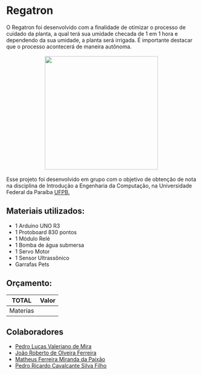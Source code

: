 # Regatron
<div style="text-align: left"> O Regatron foi desenvolvido com a finalidade de otimizar o processo de cuidado da planta, a qual terá sua umidade checada de 1 em 1 hora e dependendo da sua umidade, a planta será irrigada. É importante destacar que o processo acontecerá de maneira autônoma.</div>

<br>
    <div align="center">
    <img src="https://images-na.ssl-images-amazon.com/images/I/61tT0NH11AL._AC_SX425_.jpg" width = "300" height = "300">
    </div>
</br>

<div style="text-align: left"> Esse projeto foi desenvolvido em grupo com o objetivo de obtenção de nota na disciplina de Introdução a Engenharia da Computação, na Universidade Federal da Paraíba <a href = http://ci.ufpb.br/>UFPB.</a></div>


## Materiais utilizados:
- 1 Arduino UNO R3
- 1 Protoboard 830 pontos
- 1 Módulo Relé
- 1 Bomba de água submersa
- 1 Servo Motor
- 1 Sensor Ultrassônico 
- Garrafas Pets
<JUMPERS20>
<MODULOLCD>


## Orçamento:
TOTAL     | Valor    |
----------| ---------|
Materias  | <INSERIRVALOR>| 


## Colaboradores
- [Pedro Lucas Valeriano de Mira](https://github.com/JovemPedr0)
- [João Roberto de Olveira Ferreira](https://github.com/roberto967)
- [Matheus Ferreira Miranda da Paixão](https://github.com/matheusfer0902)
- [Pedro Ricardo Cavalcante Silva Filho](https://github.com/CavalcantePedro)